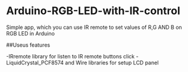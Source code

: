 # Arduino-RGB-LED-with-IR-control
Simple app, which you can use IR remote to set values of R,G AND B on RGB LED in Arduino

##Useus features

-IRremote library for listen to IR remote buttons click
-LiquidCrystal_PCF8574 and Wire libraries for setup LCD panel
